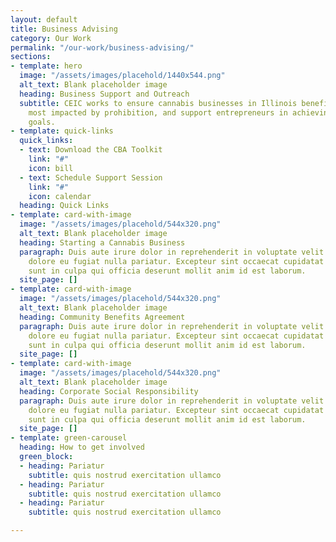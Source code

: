 ```yaml
---
layout: default
title: Business Advising
category: Our Work
permalink: "/our-work/business-advising/"
sections:
- template: hero
  image: "/assets/images/placehold/1440x544.png"
  alt_text: Blank placeholder image
  heading: Business Support and Outreach
  subtitle: CEIC works to ensure cannabis businesses in Illinois benefit the communities
    most impacted by prohibition, and support entrepreneurs in achieving their business
    goals.
- template: quick-links
  quick_links:
  - text: Download the CBA Toolkit
    link: "#"
    icon: bill
  - text: Schedule Support Session
    link: "#"
    icon: calendar
  heading: Quick Links
- template: card-with-image
  image: "/assets/images/placehold/544x320.png"
  alt_text: Blank placeholder image
  heading: Starting a Cannabis Business
  paragraph: Duis aute irure dolor in reprehenderit in voluptate velit esse cillum
    dolore eu fugiat nulla pariatur. Excepteur sint occaecat cupidatat non proident,
    sunt in culpa qui officia deserunt mollit anim id est laborum.
  site_page: []
- template: card-with-image
  image: "/assets/images/placehold/544x320.png"
  alt_text: Blank placeholder image
  heading: Community Benefits Agreement
  paragraph: Duis aute irure dolor in reprehenderit in voluptate velit esse cillum
    dolore eu fugiat nulla pariatur. Excepteur sint occaecat cupidatat non proident,
    sunt in culpa qui officia deserunt mollit anim id est laborum.
  site_page: []
- template: card-with-image
  image: "/assets/images/placehold/544x320.png"
  alt_text: Blank placeholder image
  heading: Corporate Social Responsibility
  paragraph: Duis aute irure dolor in reprehenderit in voluptate velit esse cillum
    dolore eu fugiat nulla pariatur. Excepteur sint occaecat cupidatat non proident,
    sunt in culpa qui officia deserunt mollit anim id est laborum.
  site_page: []
- template: green-carousel
  heading: How to get involved
  green_block:
  - heading: Pariatur
    subtitle: quis nostrud exercitation ullamco
  - heading: Pariatur
    subtitle: quis nostrud exercitation ullamco
  - heading: Pariatur
    subtitle: quis nostrud exercitation ullamco

---
```

